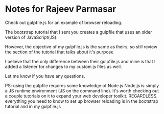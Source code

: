 # Notes for Rajeev Parmasar

Check out gulpfile.js for an example of browser reloading.

The bootstrap tutorial that I sent you creates a gulpfile that uses an older version of JavaScript(JS).

However, the objective of my gulpfile.js is the same as theirs, so still review the section of the tutorial that talks about it's purpose.

I believe that the only difference between their gulpfile.js and mine is that I added a listener for changes to my custom js files as well.

Let me know if you have any questions.


PS: using the gulpfile requires some knowledge of Node.js
Node.js is simply a JS runtime environment (JS on the command line). It's worth checking out a couple tutorials on it to expand your web developer toolkit. REGARDLESS, everything you need to know to set up browser reloading is in the bootstrap tutorial and in my gulpfile.js

